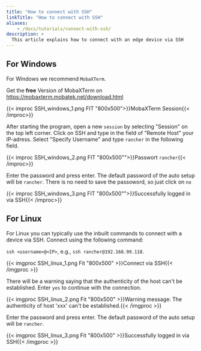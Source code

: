 ```yaml
---
title: "How to connect with SSH"
linkTitle: "How to connect with SSH"
aliases:
    - /docs/tutorials/connect-with-ssh/
description: >
  This article explains how to connect with an edge device via SSH
---
```


## For Windows

For Windows we recommend `MobaXTerm`. 

Get the **free** Version of MobaXTerm on https://mobaxterm.mobatek.net/download.html

{{< improc SSH_windows_1.png FIT "800x500">}}MobaXTerm Session{{< /improc>}}

After starting the program, open a new `session` by selecting "Session" on the top left corner. 
Click on SSH and type in the field of "Remote Host" your IP-adress. Select "Specify Username" and type `rancher` in the following field.

{{< improc SSH_windows_2.png FIT "800x500"">}}Passwort `rancher`{{< /improc>}}

Enter the password and press enter. The default password of the auto setup will be `rancher`. There is no need to save the passoword, so just click on `no`

{{< improc SSH_windows_3.png FIT "800x500"">}}Successfully logged in via SSH{{< /improc>}}

## For Linux

For Linux you can typically use the inbuilt commands to connect with a device via SSH. Connect using the following command:

`ssh <username>@<IP>`, e.g., `ssh rancher@192.168.99.118`.

{{< imgproc SSH_linux_1.png Fit "800x500" >}}Connect via SSH{{< /imgproc >}}

There will be a warning saying that the authenticity of the host can't be established. Enter `yes` to continue with the connection.

{{< imgproc SSH_linux_2.png Fit "800x500" >}}Warning message: The authenticity of host 'xxx' can't be established.{{< /imgproc >}}

Enter the password and press enter. The default password of the auto setup will be `rancher`.

{{< imgproc SSH_linux_3.png Fit "800x500" >}}Successfully logged in via SSH{{< /imgproc >}}
